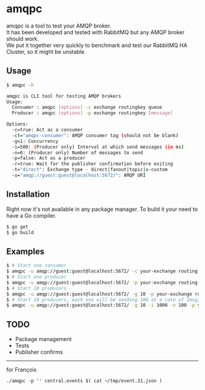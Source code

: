 amqpc
=====

amqpc is a tool to test your AMQP broker.  
It has been developed and tested with RabbitMQ but any AMQP broker should work.  
We put it together very quickly to benchmark and test our RabbitMQ HA Cluster, so it might be unstable.  

## Usage

```bash
$ amqpc -h

amqpc is CLI tool for testing AMQP brokers
Usage:
  Consumer : amqpc [options] -c exchange routingkey queue
  Producer : amqpc [options] -p exchange routingkey [message]

Options:
  -c=true: Act as a consumer
  -ct="amqpc-consumer": AMQP consumer tag (should not be blank)
  -g=1: Concurrency
  -i=500: (Producer only) Interval at which send messages (in ms)
  -n=0: (Producer only) Number of messages to send
  -p=false: Act as a producer
  -r=true: Wait for the publisher confirmation before exiting
  -t="direct": Exchange type - direct|fanout|topic|x-custom
  -u="amqp://guest:guest@localhost:5672/": AMQP URI
  ```

## Installation

Right now it's not available in any package manager.
To build it your need to have a Go compiler.

```bash
$ go get
$ go build
```

## Examples

```bash
$ # Start one consumer
$ amqpc -u amqp://guest:guest@localhost:5672/ -c your-exchange routing-key your-queue
$ # Start one producer
$ amqpc -u amqp://guest:guest@localhost:5672/ -p your-exchange routing-key your-message
$ # Start 10 producers
$ amqpc -u amqp://guest:guest@localhost:5672/ -g 10 -p your-exchange routing-key your-message
$ # Start 10 producers, each one will be sending 100 at a rate of 1msg/s
$ amqpc -u amqp://guest:guest@localhost:5672/ -g 10 -i 1000 -n 100 -p your-exchange routing-key your-message
```

## TODO

* Package management
* Tests
* Publisher confirms

- - -

for François

```
./amqpc -p '' central.events $( cat ~/tmp/event.31.json )
```
